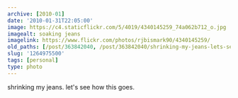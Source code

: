 ```yaml
---
archive: [2010-01]
date: '2010-01-31T22:05:00'
image: https://c4.staticflickr.com/5/4019/4340145259_74a062b712_o.jpg
imagealt: soaking jeans
imagelink: https://www.flickr.com/photos/rjbismark90/4340145259/
old_paths: [/post/363842040, /post/363842040/shrinking-my-jeans-lets-see-how-this-goes]
slug: '1264975500'
tags: [personal]
type: photo
---
```


shrinking my jeans. let's see how this goes.
